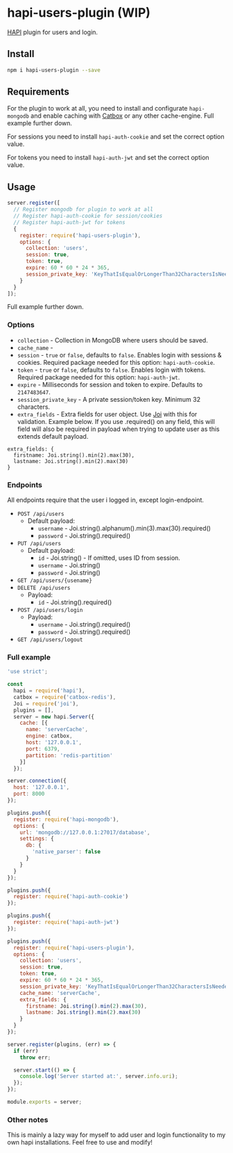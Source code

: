 # hapi-users-plugin (WIP)

[HAPI](http://hapijs.com/) plugin for users and login.

## Install

```bash
npm i hapi-users-plugin --save
```

## Requirements

For the plugin to work at all, you need to install and configurate `hapi-mongodb` and enable caching with [Catbox](https://github.com/hapijs/catbox) or any other cache-engine. Full example further down.

For sessions you need to install `hapi-auth-cookie` and set the correct option value.

For tokens you need to install `hapi-auth-jwt` and set the correct option value.

## Usage

```js
server.register([
  // Register mongodb for plugin to work at all
  // Register hapi-auth-cookie for session/cookies
  // Register hapi-auth-jwt for tokens
  {
    register: require('hapi-users-plugin'),
    options: {
      collection: 'users',
      session: true,
      token: true,
      expire: 60 * 60 * 24 * 365,
      session_private_key: 'KeyThatIsEqualOrLongerThan32CharactersIsNeededForThis',
    }
  }
]);
```

Full example further down.

### Options

- `collection` - Collection in MongoDB where users should be saved.
- `cache_name` -
- `session` - `true` or `false`, defaults to `false`. Enables login with sessions & cookies. Required package needed for this option: `hapi-auth-cookie`.
- `token` - `true` or `false`, defaults to `false`. Enables login with tokens. Required package needed for this option: `hapi-auth-jwt`.
- `expire` -  Milliseconds for session and token to expire. Defaults to `2147483647`.
- `session_private_key` - A private session/token key. Minimum 32 characters.
- `extra_fields` - Extra fields for user object. Use [Joi](https://github.com/hapijs/joi) with this for validation. Example below. If you use .required() on any field, this will field will also be required in payload when trying to update user as this extends default payload.

```
extra_fields: {
  firstname: Joi.string().min(2).max(30),
  lastname: Joi.string().min(2).max(30)
}
```

### Endpoints

All endpoints require that the user i logged in, except login-endpoint.

* `POST /api/users`
    * Default payload:
        * `username` - Joi.string().alphanum().min(3).max(30).required()
        * `password` - Joi.string().required()
* `PUT /api/users`
    * Default payload:
        * `id` - Joi.string() - If omitted, uses ID from session.
        * `username` - Joi.string()
        * `password` - Joi.string()
* `GET /api/users/{usename}`
* `DELETE /api/users`
    * Payload:
        * `id` - Joi.string().required()
* `POST /api/users/login`
    * Payload:
        * `username` - Joi.string().required()
        * `password` - Joi.string().required()
* `GET /api/users/logout`

### Full example

```js
'use strict';

const
  hapi = require('hapi'),
  catbox = require('catbox-redis'),
  Joi = require('joi'),
  plugins = [],
  server = new hapi.Server({
    cache: [{
      name: 'serverCache',
      engine: catbox,
      host: '127.0.0.1',
      port: 6379,
      partition: 'redis-partition'
    }]
  });

server.connection({
  host: '127.0.0.1',
  port: 8000
});

plugins.push({
  register: require('hapi-mongodb'),
  options: {
    url: 'mongodb://127.0.0.1:27017/database',
    settings: {
      db: {
        'native_parser': false
      }
    }
  }
});

plugins.push({
  register: require('hapi-auth-cookie')
});

plugins.push({
  register: require('hapi-auth-jwt')
});

plugins.push({
  register: require('hapi-users-plugin'),
  options: {
    collection: 'users',
    session: true,
    token: true,
    expire: 60 * 60 * 24 * 365,
    session_private_key: 'KeyThatIsEqualOrLongerThan32CharactersIsNeededForThis',
    cache_name: 'serverCache',
    extra_fields: {
      firstname: Joi.string().min(2).max(30),
      lastname: Joi.string().min(2).max(30)
    }
  }
});

server.register(plugins, (err) => {
  if (err)
    throw err;

  server.start(() => {
    console.log('Server started at:', server.info.uri);
  });
});

module.exports = server;
```

### Other notes

This is mainly a lazy way for myself to add user and login functionality to my own hapi installations. Feel free to use and modify!
